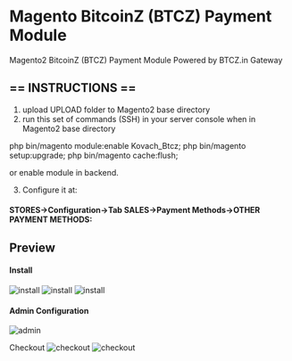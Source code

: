 # Magento BitcoinZ (BTCZ) Payment Module
Magento2 BitcoinZ (BTCZ) Payment Module Powered by BTCZ.in Gateway

## == INSTRUCTIONS ==

1. upload UPLOAD folder to Magento2 base directory
2. run this set of commands (SSH) in your server console when in Magento2 base directory

php bin/magento module:enable Kovach_Btcz;
php bin/magento setup:upgrade;
php bin/magento cache:flush;

or enable module in backend.

3. Configure it at:
#### STORES->Configuration->Tab SALES->Payment Methods->OTHER PAYMENT METHODS:

## Preview

#### Install
![install](https://i.imgur.com/LJs0dKU.jpg)
![install](https://i.imgur.com/64m7N4s.jpg)
![install](https://i.imgur.com/cZ3Yb4z.jpg)

#### Admin Configuration
![admin](https://i.imgur.com/mrctyRt.jpg)

Checkout
![checkout](https://i.imgur.com/ZD0Vq7X.jpg)
![checkout](https://i.imgur.com/mOI2sBh.jpg)

